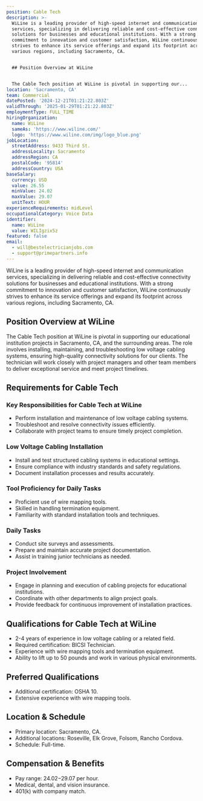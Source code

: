 ```yaml
---
position: Cable Tech
description: >-
  WiLine is a leading provider of high-speed internet and communication
  services, specializing in delivering reliable and cost-effective connectivity
  solutions for businesses and educational institutions. With a strong
  commitment to innovation and customer satisfaction, WiLine continuously
  strives to enhance its service offerings and expand its footprint across
  various regions, including Sacramento, CA.


  ## Position Overview at WiLine


  The Cable Tech position at WiLine is pivotal in supporting our...
location: 'Sacramento, CA'
team: Commercial
datePosted: '2024-12-21T01:21:22.803Z'
validThrough: '2025-01-29T01:21:22.803Z'
employmentType: FULL_TIME
hiringOrganization:
  name: WiLine
  sameAs: 'https://www.wiline.com/'
  logo: 'https://www.wiline.com/img/logo_blue.png'
jobLocation:
  streetAddress: 9433 Third St.
  addressLocality: Sacramento
  addressRegion: CA
  postalCode: '95814'
  addressCountry: USA
baseSalary:
  currency: USD
  value: 26.55
  minValue: 24.02
  maxValue: 29.07
  unitText: HOUR
experienceRequirements: midLevel
occupationalCategory: Voice Data
identifier:
  name: WiLine
  value: WILIgzix5z
featured: false
email:
  - will@bestelectricianjobs.com
  - support@primepartners.info
---
```




WiLine is a leading provider of high-speed internet and communication services, specializing in delivering reliable and cost-effective connectivity solutions for businesses and educational institutions. With a strong commitment to innovation and customer satisfaction, WiLine continuously strives to enhance its service offerings and expand its footprint across various regions, including Sacramento, CA.

## Position Overview at WiLine

The Cable Tech position at WiLine is pivotal in supporting our educational institution projects in Sacramento, CA, and the surrounding areas. The role involves installing, maintaining, and troubleshooting low voltage cabling systems, ensuring high-quality connectivity solutions for our clients. The technician will work closely with project managers and other team members to deliver exceptional service and meet project timelines.

## Requirements for Cable Tech

### Key Responsibilities for Cable Tech at WiLine
- Perform installation and maintenance of low voltage cabling systems.
- Troubleshoot and resolve connectivity issues efficiently.
- Collaborate with project teams to ensure timely project completion.

### Low Voltage Cabling Installation
- Install and test structured cabling systems in educational settings.
- Ensure compliance with industry standards and safety regulations.
- Document installation processes and results accurately.

### Tool Proficiency for Daily Tasks
- Proficient use of wire mapping tools.
- Skilled in handling termination equipment.
- Familiarity with standard installation tools and techniques.

### Daily Tasks
- Conduct site surveys and assessments.
- Prepare and maintain accurate project documentation.
- Assist in training junior technicians as needed.

### Project Involvement
- Engage in planning and execution of cabling projects for educational institutions.
- Coordinate with other departments to align project goals.
- Provide feedback for continuous improvement of installation practices.

## Qualifications for Cable Tech at WiLine

- 2-4 years of experience in low voltage cabling or a related field.
- Required certification: BICSI Technician.
- Experience with wire mapping tools and termination equipment.
- Ability to lift up to 50 pounds and work in various physical environments.

## Preferred Qualifications

- Additional certification: OSHA 10.
- Extensive experience with wire mapping tools.

## Location & Schedule

- Primary location: Sacramento, CA.
- Additional locations: Roseville, Elk Grove, Folsom, Rancho Cordova.
- Schedule: Full-time.

## Compensation & Benefits

- Pay range: $24.02-$29.07 per hour.
- Medical, dental, and vision insurance.
- 401(k) with company match.
